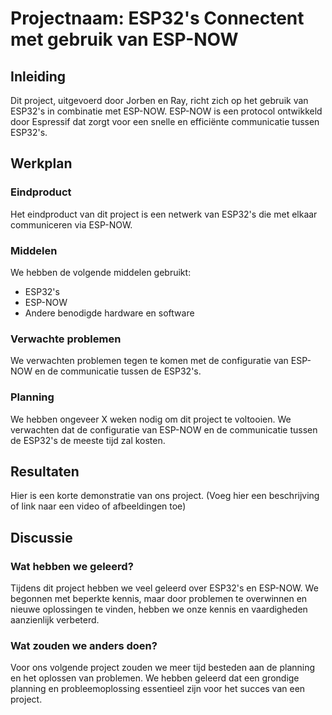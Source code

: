 # Projectnaam: ESP32's Connectent met gebruik van ESP-NOW

## Inleiding

Dit project, uitgevoerd door Jorben en Ray, richt zich op het gebruik van ESP32's in combinatie met ESP-NOW. ESP-NOW is een protocol ontwikkeld door Espressif dat zorgt voor een snelle en efficiënte communicatie tussen ESP32's.

## Werkplan

### Eindproduct

Het eindproduct van dit project is een netwerk van ESP32's die met elkaar communiceren via ESP-NOW.

### Middelen

We hebben de volgende middelen gebruikt:

- ESP32's
- ESP-NOW
- Andere benodigde hardware en software

### Verwachte problemen

We verwachten problemen tegen te komen met de configuratie van ESP-NOW en de communicatie tussen de ESP32's.

### Planning

We hebben ongeveer X weken nodig om dit project te voltooien. We verwachten dat de configuratie van ESP-NOW en de communicatie tussen de ESP32's de meeste tijd zal kosten.

## Resultaten

Hier is een korte demonstratie van ons project. (Voeg hier een beschrijving of link naar een video of afbeeldingen toe)

## Discussie

### Wat hebben we geleerd?

Tijdens dit project hebben we veel geleerd over ESP32's en ESP-NOW. We begonnen met beperkte kennis, maar door problemen te overwinnen en nieuwe oplossingen te vinden, hebben we onze kennis en vaardigheden aanzienlijk verbeterd.

### Wat zouden we anders doen?

Voor ons volgende project zouden we meer tijd besteden aan de planning en het oplossen van problemen. We hebben geleerd dat een grondige planning en probleemoplossing essentieel zijn voor het succes van een project.

